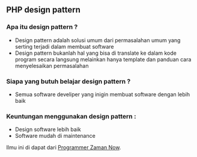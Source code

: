 ## PHP design pattern

### Apa itu design pattern ?

- Design pattern adalah solusi umum dari permasalahan umum yang serting terjadi dalam membuat software
- Design pattern bukanlah hal yang bisa di translate ke dalam kode program secara langsung melainkan hanya template dan panduan cara menyelesaikan permasalahan

### Siapa yang butuh belajar design pattern ?

- Semua software develiper yang inigin membuat software dengan lebih baik

### Keuntungan menggunakan design pattern :

- Design software lebih baik
- Software mudah di maintenance

Ilmu ini di dapat dari [Programmer Zaman Now](https://www.youtube.com/watch?v=zD-bTMojnaM&list=PL-CtdCApEFH_yiziXrQeogYOJzCmD8XLM).

